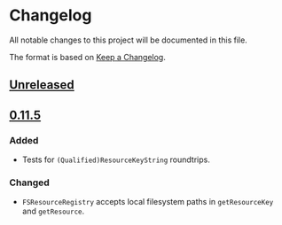 # Changelog
All notable changes to this project will be documented in this file.

The format is based on [Keep a Changelog](https://keepachangelog.com/en/1.0.0/).

## [Unreleased]

## [0.11.5]
### Added
- Tests for `(Qualified)ResourceKeyString` roundtrips.

### Changed
- `FSResourceRegistry` accepts local filesystem paths in `getResourceKey` and `getResource`.

[Unreleased]: https://github.com/metaborg/spoofax-pie/compare/release-0.11.5...HEAD
[0.11.5]: https://github.com/metaborg/spoofax-pie/compare/release-0.11.4...release-0.11.5
